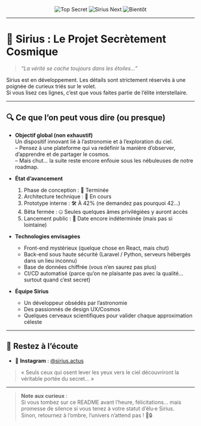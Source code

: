 <!--
🤫 CHUT… UN PROJET SIRIUS SE PRÉPARE… 🤫

Tout ce que vous allez lire ici est hautement confidentiel. 
Merci de respecter la discrétion : partagez uniquement avec ceux de confiance. 
-->

<div align="center">
  <img src="https://img.shields.io/badge/Statut-Top%20Secret-red" alt="Top Secret" />
  <img src="https://img.shields.io/badge/Projet-Sirius%20Next-blueviolet" alt="Sirius Next" />
  <img src="https://img.shields.io/badge/Publication-Bientôt-orange" alt="Bientôt" />
</div>

---

# 🚀 Sirius : Le Projet Secrètement Cosmique

> _“La vérité se cache toujours dans les étoiles…”_

Sirius est en développement. Les détails sont strictement réservés à une poignée de curieux triés sur le volet.  
Si vous lisez ces lignes, c’est que vous faites partie de l’élite interstellaire. 

---

## 🔍 Ce que l’on peut vous dire (ou presque)

- **Objectif global (non exhaustif)**  
  Un dispositif innovant lié à l’astronomie et à l’exploration du ciel.  
  – Pensez à une plateforme qui va redéfinir la manière d’observer, d’apprendre et de partager le cosmos.  
  – Mais chut… la suite reste encore enfouie sous les nébuleuses de notre roadmap.

- **État d’avancement**  
  1. Phase de conception : 🎯 Terminée  
  2. Architecture technique : 🔧 En cours  
  3. Prototype interne : 🛠️ À 42% (ne demandez pas pourquoi 42…)  
  4. Bêta fermée : 🤐 Seules quelques âmes privilégiées y auront accès  
  5. Lancement public : 🚀 Date encore indéterminée (mais pas si lointaine)

- **Technologies envisagées**  
  - Front-end mystérieux (quelque chose en React, mais chut)  
  - Back-end sous haute sécurité (Laravel / Python, serveurs hébergés dans un lieu inconnu)  
  - Base de données chiffrée (vous n’en saurez pas plus)  
  - CI/CD automatisé (parce qu’on ne plaisante pas avec la qualité… surtout quand c’est secret)  

- **Équipe Sirius**  
  - Un développeur obsédés par l’astronomie  
  - Des passionnés de design UX/Cosmos  
  - Quelques cerveaux scientifiques pour valider chaque approximation céleste  

---

## 🌟 Restez à l’écoute

- 🔭 **Instagram** : [@sirius.actus](https://www.instagram.com/sirius.actus/)  

> « Seuls ceux qui osent lever les yeux vers le ciel découvriront la véritable portée du secret… »  

---

> **Note aux curieux** :  
> Si vous tombez sur ce README avant l’heure, félicitations… mais promesse de silence si vous tenez à votre statut d’élu·e Sirius.  
> Sinon, retournez à l’ombre, l’univers n’attend pas ! 🚀🔒

